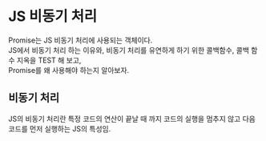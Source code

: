 # JS 비동기 처리
Promise는 JS 비동기 처리에 사용되는 객체이다.  
JS에서 비동기 처리 하는 이유와, 비동기 처리를 유연하게 하기 위한 콜백함수, 콜백 함수 지옥을 TEST 해 보고,  
Promise를 왜 사용해야 하는지 알아보자.  
  
## 비동기 처리
JS의 비동기 처리란 특정 코드의 연산이 끝날 때 까지 코드의 실행을 멈추지 않고 다음 코드를 먼저 실행하는 JS의 특성임.

## 
